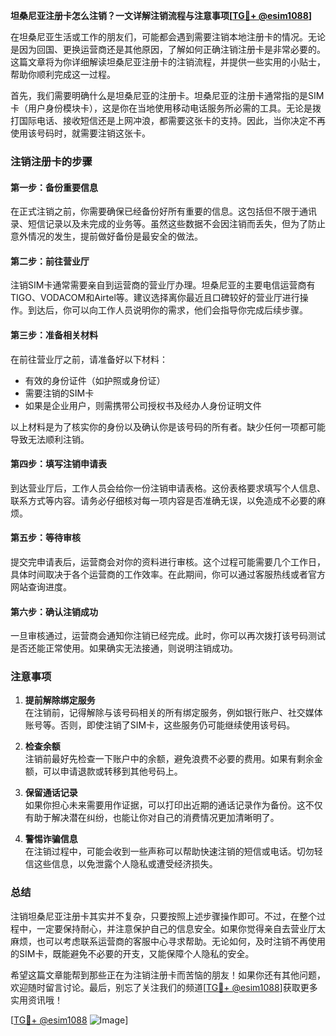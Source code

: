 **坦桑尼亚注册卡怎么注销？一文详解注销流程与注意事项[[TG💪+ @esim1088](https://t.me/s/esim1088)]**

在坦桑尼亚生活或工作的朋友们，可能都会遇到需要注销本地注册卡的情况。无论是因为回国、更换运营商还是其他原因，了解如何正确注销注册卡是非常必要的。这篇文章将为你详细解读坦桑尼亚注册卡的注销流程，并提供一些实用的小贴士，帮助你顺利完成这一过程。

首先，我们需要明确什么是坦桑尼亚的注册卡。坦桑尼亚的注册卡通常指的是SIM卡（用户身份模块卡），这是你在当地使用移动电话服务所必需的工具。无论是拨打国际电话、接收短信还是上网冲浪，都需要这张卡的支持。因此，当你决定不再使用该号码时，就需要注销这张卡。

### 注销注册卡的步骤

#### 第一步：备份重要信息
在正式注销之前，你需要确保已经备份好所有重要的信息。这包括但不限于通讯录、短信记录以及未完成的业务等。虽然这些数据不会因注销而丢失，但为了防止意外情况的发生，提前做好备份是最安全的做法。

#### 第二步：前往营业厅
注销SIM卡通常需要亲自到运营商的营业厅办理。坦桑尼亚的主要电信运营商有TIGO、VODACOM和Airtel等。建议选择离你最近且口碑较好的营业厅进行操作。到达后，你可以向工作人员说明你的需求，他们会指导你完成后续步骤。

#### 第三步：准备相关材料
在前往营业厅之前，请准备好以下材料：
- 有效的身份证件（如护照或身份证）
- 需要注销的SIM卡
- 如果是企业用户，则需携带公司授权书及经办人身份证明文件

以上材料是为了核实你的身份以及确认你是该号码的所有者。缺少任何一项都可能导致无法顺利注销。

#### 第四步：填写注销申请表
到达营业厅后，工作人员会给你一份注销申请表格。这份表格要求填写个人信息、联系方式等内容。请务必仔细核对每一项内容是否准确无误，以免造成不必要的麻烦。

#### 第五步：等待审核
提交完申请表后，运营商会对你的资料进行审核。这个过程可能需要几个工作日，具体时间取决于各个运营商的工作效率。在此期间，你可以通过客服热线或者官方网站查询进度。

#### 第六步：确认注销成功
一旦审核通过，运营商会通知你注销已经完成。此时，你可以再次拨打该号码测试是否还能正常使用。如果确实无法接通，则说明注销成功。

### 注意事项

1. **提前解除绑定服务**  
   在注销前，记得解除与该号码相关的所有绑定服务，例如银行账户、社交媒体账号等。否则，即使注销了SIM卡，这些服务仍可能继续使用该号码。

2. **检查余额**  
   注销前最好先检查一下账户中的余额，避免浪费不必要的费用。如果有剩余金额，可以申请退款或转移到其他号码上。

3. **保留通话记录**  
   如果你担心未来需要用作证据，可以打印出近期的通话记录作为备份。这不仅有助于解决潜在纠纷，也能让你对自己的消费情况更加清晰明了。

4. **警惕诈骗信息**  
   在注销过程中，可能会收到一些声称可以帮助快速注销的短信或电话。切勿轻信这些信息，以免泄露个人隐私或遭受经济损失。

### 总结

注销坦桑尼亚注册卡其实并不复杂，只要按照上述步骤操作即可。不过，在整个过程中，一定要保持耐心，并注意保护自己的信息安全。如果你觉得亲自去营业厅太麻烦，也可以考虑联系运营商的客服中心寻求帮助。无论如何，及时注销不再使用的SIM卡，既能避免不必要的开支，又能保障个人隐私的安全。

希望这篇文章能帮到那些正在为注销注册卡而苦恼的朋友！如果你还有其他问题，欢迎随时留言讨论。最后，别忘了关注我们的频道[[TG💪+ @esim1088](https://t.me/s/esim1088)]获取更多实用资讯哦！

[[TG💪+ @esim1088](https://t.me/s/esim1088) ![Image](https://i.postimg.cc/4NQfJmqS/Snipaste-2025-05-13-00-14-12.png)]